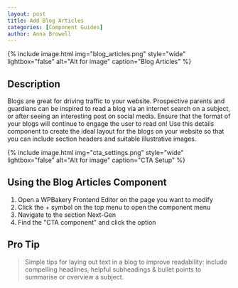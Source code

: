 ```yaml
---
layout: post
title: Add Blog Articles
categories: [Component Guides]
author: Anna Browell
---
```

{% include image.html img="blog_articles.png" style="wide" lightbox="false" alt="Alt for image" caption="Blog Articles" %}


## Description

Blogs are great for driving traffic to your website. Prospective parents and guardians can be inspired to read a blog via an internet search on a subject, or after seeing an interesting post on social media. Ensure that the format of your blogs will continue to engage the user to read on! Use this details component to create the ideal layout for the blogs on your website so that you can include section headers and suitable illustrative images.

{% include image.html img="cta_settings.png" style="wide" lightbox="false" alt="Alt for image" caption="CTA Setup" %}


## Using the Blog Articles Component


1. Open a WPBakery Frontend Editor on the page you want to modify
2. Click the + symbol on the top menu to open the component menu
3. Navigate to the section Next-Gen
4. Find the "CTA component" and click the option


## Pro Tip
> Simple tips for laying out text in a blog to improve readability: include compelling headlines, helpful subheadings & bullet points to summarise or overview a subject. 

